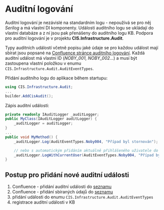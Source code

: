 ﻿# Auditní logování
Auditní logování je nezávislé na standardním logu - nepoužívá se pro něj *Serilog* a má vlastní DI komponenty.
Události auditního logu se ukládají do vlastní databáze a z ní jsou pak přenášeny do auditního logu KB.
Podpora pro auditní logování je v projektu **CIS.Infrastructure.Audit**.

Typy auditních událostí včetně popisu jaké údaje se pro každou událost mají sbírat jsou popsané na [Confluence stránce auditního logování](https://wiki.kb.cz/pages/viewpage.action?pageId=542682986).
Každá auditní událost má vlastní ID (*NOBY_001, NOBY_002...*) a musí být zastoupena vlastní položkou v enumu `CIS.Infrastructure.Audit.AuditEventTypes`.

Přidání auditního logu do aplikace během startupu:
```csharp
using CIS.Infrastructure.Audit;
...
builder.AddCisAudit();
```

Zápis auditní události:
```csharp
private readonly IAuditLogger _auditLogger;
public MyClass(IAuditLogger auditLogger) {
	_auditLogger = auditLogger;
}
...
public void MyMethod() {
	_auditLogger.Log(AuditEventTypes.Noby004, "Případ byl stornován");

	// nebo s automatickým přidáním aktuálně přihlášeného uživatele do kolekce identities
	_auditLogger.LogWithCurrentUser(AuditEventTypes.Noby004, "Případ byl stornován");
}
```

## Postup pro přidání nové auditní události
1) Confluence - přidání auditní události do [seznamu](https://wiki.kb.cz/pages/viewpage.action?pageId=645510406)
2) Confluence - přidání sbíraných údajů do [seznamu](https://wiki.kb.cz/pages/viewpage.action?pageId=645510420)
3) přidání události do enumu `CIS.Infrastructure.Audit.AuditEventTypes`
4) registrace auditní události v KB


